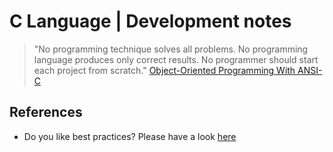 # C Language | Development notes

> "No programming technique solves all problems. 
> No programming language produces only correct results.
> No programmer should start each project from scratch." [Object-Oriented Programming With ANSI-C](http://www.planetpdf.com/codecuts/pdfs/ooc.pdf)


## References

* Do you like best practices? Please have a look [here](http://www.planetpdf.com/codecuts/pdfs/ooc.pdf)

